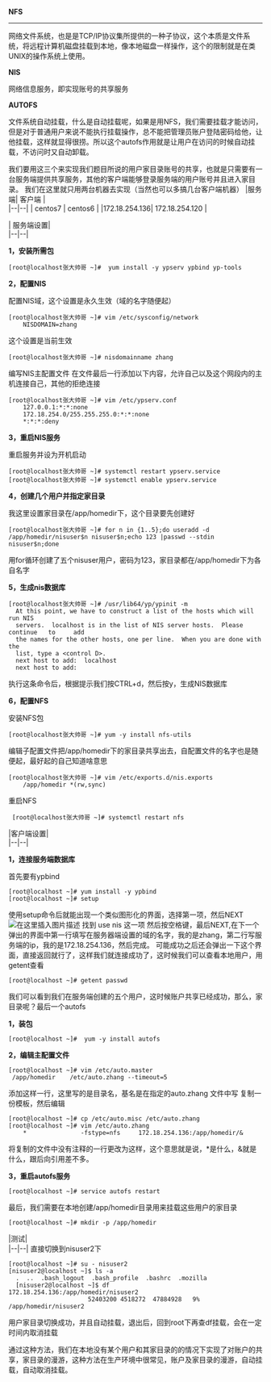 **NFS**

----------


网络文件系统，也是是TCP/IP协议集所提供的一种子协议，这个本质是文件系统，将远程计算机磁盘挂载到本地，像本地磁盘一样操作，这个的限制就是在类UNIX的操作系统上使用。

**NIS**

网络信息服务，即实现账号的共享服务

**AUTOFS**

文件系统自动挂载，什么是自动挂载呢，如果是用NFS，我们需要挂载才能访问，但是对于普通用户来说不能执行挂载操作，总不能把管理员账户登陆密码给他，让他挂载，这样就显得很捞。所以这个autofs作用就是让用户在访问的时候自动挂载，不访问时又自动卸载。

我们要用这三个来实现我们题目所说的用户家目录账号的共享，也就是只需要有一台服务端提供共享服务，其他的客户端能够登录服务端的用户账号并且进入家目录。
我们在这里就只用两台机器去实现（当然也可以多搞几台客户端机器）
|服务端| 客户端 |  
|--|--|
| centos7 | centos6 |
|172.18.254.136| 172.18.254.120 |


|  服务端设置|  
|--|--|

**1，安装所需包**

```
[root@localhost张大帅哥 ~]#  yum install -y ypserv ypbind yp-tools
```

**2，配置NIS**

配置NIS域，这个设置是永久生效（域的名字随便起）
```
[root@localhost张大帅哥 ~]# vim /etc/sysconfig/network
	NISDOMAIN=zhang
```
这个设置是当前生效

```
[root@localhost张大帅哥 ~]# nisdomainname zhang
```
编写NIS主配置文件
在文件最后一行添加以下内容，允许自己以及这个网段内的主机连接自己，其他的拒绝连接
```
[root@localhost张大帅哥 ~]# vim /etc/ypserv.conf
	127.0.0.1:*:*:none
	172.18.254.0/255.255.255.0:*:*:none
	*:*:*:deny
```

**3，重启NIS服务**

重启服务并设为开机启动
```
[root@localhost张大帅哥 ~]# systemctl restart ypserv.service 
[root@localhost张大帅哥 ~]# systemctl enable ypserv.service 
```

**4，创建几个用户并指定家目录**

我这里设置家目录在/app/homedir下，这个目录要先创建好

```
[root@localhost张大帅哥 ~]# for n in {1..5};do useradd -d /app/homedir/nisuser$n nisuser$n;echo 123 |passwd --stdin nisuser$n;done
```
用for循环创建了五个nisuser用户，密码为123，家目录都在/app/homedir下为各自名字

**5，生成nis数据库**


```
[root@localhost张大帅哥 ~]# /usr/lib64/yp/ypinit -m
  At this point, we have to construct a list of the hosts which will run NIS
  servers.  localhost is in the list of NIS server hosts.  Please continue   to     add
  the names for the other hosts, one per line.  When you are done with the
  list, type a <control D>.
  next host to add:  localhost
  next host to add: 
```
执行这条命令后，根据提示我们按CTRL+d，然后按y，生成NIS数据库

**6，配置NFS**

安装NFS包

```
[root@localhost张大帅哥 ~]# yum -y install nfs-utils
```
编辑子配置文件把/app/homedir下的家目录共享出去，自配置文件的名字也是随便起，最好起的自己知道啥意思

```
[root@localhost张大帅哥 ~]# vim /etc/exports.d/nis.exports
	/app/homedir *(rw,sync)
```
重启NFS

```
 [root@localhost张大帅哥 ~]# systemctl restart nfs
```
|客户端设置|  
|--|--|

**1，连接服务端数据库**

首先要有ypbind
```
[root@localhost ~]# yum install -y ypbind
[root@localhost ~]# setup
```
使用setup命令后就能出现一个类似图形化的界面，选择第一项，然后NEXT
![在这里插入图片描述](https://img-blog.csdn.net/20181009204913105?watermark/2/text/aHR0cHM6Ly9ibG9nLmNzZG4ubmV0L3Byb2Zlc3Nvcm1hbg==/font/5a6L5L2T/fontsize/400/fill/I0JBQkFCMA==/dissolve/70)
找到 use nis 这一项 然后按空格键，最后NEXT,在下一个弹出的界面中第一行填写在服务器端设置的域的名字，我的是zhang，第二行写服务端的ip，我的是172.18.254.136，然后完成。
可能成功之后还会弹出一下这个界面，直接返回就行了，这样我们就连接成功了，这时候我们可以查看本地用户，用getent查看

```
[root@localhost ~]# getent passwd
```
我们可以看到我们在服务端创建的五个用户，这时候账户共享已经成功，那么，家目录呢？最后一个autofs

**1，装包**

```
[root@localhost ~]#  yum -y install autofs
```

**2，编辑主配置文件**

```
[root@localhost ~]# vim /etc/auto.master
 /app/homedir    /etc/auto.zhang --timeout=5
```
添加这样一行，这里写的是目录名，基名是在指定的auto.zhang 文件中写
复制一份模板，然后编辑

```
[root@localhost ~]# cp /etc/auto.misc /etc/auto.zhang
[root@localhost ~]# vim /etc/auto.zhang 
	*               -fstype=nfs     172.18.254.136:/app/homedir/&
```
将复制的文件中没有注释的一行更改为这样，这个意思就是说，*是什么，&就是什么，跟后向引用差不多。

**3，重启autofs服务**

```
[root@localhost ~]# service autofs restart
```
最后，我们需要在本地创建/app/homedir目录用来挂载这些用户的家目录

```
[root@localhost ~]# mkdir -p /app/homedir
```
|测试|  
|--|--|
直接切换到nisuser2下
```
[root@localhost ~]# su - nisuser2
[nisuser2@localhost ~]$ ls -a
  .  ..  .bash_logout  .bash_profile  .bashrc  .mozilla
  [nisuser2@localhost ~]$ df
172.18.254.136:/app/homedir/nisuser2
                      52403200 4518272  47884928   9% /app/homedir/nisuser2
```
用户家目录切换成功，并且自动挂载，退出后，回到root下再查df挂载，会在一定时间内取消挂载


通过这种方法，我们在本地没有某个用户和其家目录的的情况下实现了对账户的共享，家目录的漫游，这种方法在生产环境中很常见，账户及家目录的漫游，自动挂载，自动取消挂载。



